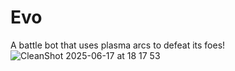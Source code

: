 # Evo
A battle bot that uses plasma arcs to defeat its foes!
![CleanShot 2025-06-17 at 18 17 53](https://github.com/user-attachments/assets/e1543173-70b8-4c01-b300-3185b037aa9f)
